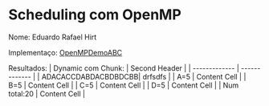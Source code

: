 # Scheduling com OpenMP

Nome: Eduardo Rafael Hirt


Implementaço: [OpenMPDemoABC](OpenMPDemoABC.cpp)

Resultados:
| Dynamic com Chunk:  | Second Header | 
| -------------       | ------------- |
| ADACACCDABDACBDBDCBB| drfsdfs |
| A=5                 | Content Cell  |
| B=5                 | Content Cell  |
| C=5                 | Content Cell  |
| D=5                 | Content Cell  |
| Num total:20        | Content Cell  |



